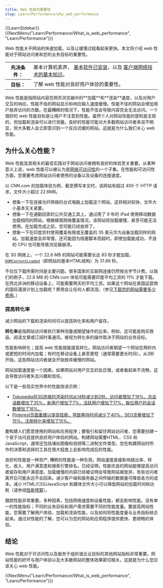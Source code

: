 ```yaml
---
title: Web 性能的重要性
slug: Learn/Performance/why_web_performance
---
```


{{LearnSidebar}}{{NextMenu("Learn/Performance/What_is_web_performance", "Learn/Performance")}}

Web 性能关乎网站的快速加载，以及让缓慢过程看起来更快。本文将介绍 web 性能对于网站访问者和您的业务目标的重要性。

<table>
  <tbody>
    <tr>
      <th scope="row">先决条件：</th>
      <td>
        基本计算机素养，
        <a
          href="/en-US/docs/Learn/Getting_started_with_the_web/Installing_basic_software"
          >基本软件已安装</a
        >，以及
        <a href="/en-US/docs/Learn/Getting_started_with_the_web"
          >客户端网络技术的基本知识</a
        >。
      </td>
    </tr>
    <tr>
      <th scope="row">目标：</th>
      <td>
        了解 web 性能对良好用户体验的重要性。
      </td>
    </tr>
  </tbody>
</table>
Web 性能是指网站内容在网页浏览器中的**加载**和**渲染**速度，以及对用户交互的响应。性能不佳的网站显示和响应输入速度缓慢。性能不佳的网站会增加用户放弃访问的次数。在最糟糕的情况下，性能不佳会导致内容完全无法访问。一个很好的 web 性能目标是让用户不注意到性能。虽然个人对网站性能的感知是主观的，但加载和渲染可以进行测量。良好的性能可能对大多数网站访问者来说不明显，但大多数人会立即意识到一个反应迟缓的网站。这就是为什么我们关心 web 性能。

## 为什么关心性能？

Web 性能及其相关的最佳实践对于网站访问者拥有良好的体验至关重要。从某种意义上说，web 性能可以被认为是[网络可访问性](/en-US/docs/Learn/Accessibility)的一个子集。在性能和可访问性方面，您需要考虑网站访问者使用的设备以及设备的连接速度。

以 CNN.com 的加载体验为例，截至撰写本文时，该网站有超过 400 个 HTTP 请求，文件大小超过 22.6MB。

- 想象一下在连接光纤网络的台式电脑上加载这个网站。这将相对较快，文件大小基本无关紧要。
- 想象一下在通勤回家的公共交通工具上，通过用了 9 年的 iPad 使用移动数据加载相同的网站。根据蜂窝网络覆盖情况，该网站将加载缓慢，甚至可能无法使用。在加载完成之前，您可能已经放弃了。
- 想象一下在印度农村使用覆盖有限或无覆盖的 35 美元华为设备加载同样的网站。加载速度会非常慢，还可能因为阻塞脚本而超时。即使加载能成功，不良的 CPU 也可能导致浏览器崩溃。

在 3G 网络上，一个 22.6 MB 的网站可能需要长达 83 秒才能加载，[`DOMContentLoaded`](/en-US/docs/Web/API/Document/DOMContentLoaded_event)（即网站的基本HTML结构）为 31.86 秒。

不仅仅下载所需时间是主要问题。很多国家的互联网连接仍然按兆字节计费。以我们的例子，22.6 MB 的 CNN.com 体验可能需要印度平均工资的 11% 才能下载。在西北非洲的移动设备上，可能需要两天的平均工资。如果这个网站在美国运营商的国际漫游计划上加载呢？费用会让任何人都流泪。（参见[下载您的网站需要多少费用](https://whatdoesmysitecost.com/)。）

### 提高转化率

减少网站的下载和渲染时间可以提高转化率和用户留存。

**转化率**是指网站访问者执行某种测量或期望操作的比率。例如，这可能是购买商品、阅读文章或订阅时事通讯。被视为转化率的操作取决于网站的业务目标。

性能影响转化；提高 web 性能就能提高转化。网站访问者期望一个网站在两秒内或更短的时间内加载；有时在移动设备上甚至更短（通常需要更长时间）。从3秒开始，这些网站访问者就会开始放弃缓慢的网站。

网站加载速度是一个因素。如果网站对用户交互的反应慢，或者看起来不流畅，这会导致访问者失去兴趣和信任。

以下是一些现实世界中的性能改进示例：

- [Tokopedia将3G连接的渲染时间从14秒减少到2秒，访问者增加了19%，总会话数增加了35%，新用户增加了7%，活跃用户增加了17%，每位用户的会话数增加了16%。](https://wpostats.com/2018/05/30/tokopedia-new-users.html)
- [Pinterest页面重建以提高性能，导致等待时间减少了40%，SEO流量增加了15%，注册转化率增加了15%。](https://wpostats.com/2017/03/10/pinterest-seo.html)

要构建人们愿意使用的网站和应用程序；要吸引和留住网站访问者，您需要创建一个易于访问且提供良好用户体验的网站。构建网站需要HTML、CSS 和 JavaScript，通常还包括诸如图像和视频等二进制文件类型。您在构建网站时所作的决策和选择的工具在很大程度上会影响完成后的性能。

良好的性能是一种资产, 糟糕的性能是一种负担。网站速度直接影响跳出率、转化、收入、用户满意度和搜索引擎排名。已经证明，性能优良的网站能够提高访问者留存和用户满意度。加载缓慢的内容已经被证明会导致网站被放弃，有些访问者离开后可能永远不会回来。减少客户端和服务器之间传输的数据量可降低各方的成本。减小 HTML/CSS/JavaScript 和媒体文件大小可以降低网站的加载时间和功耗（请参阅[性能预算](/en-US/docs/Web/Performance/Performance_budgets)）。

跟踪性能非常重要。多种因素，包括网络速度和设备性能，都会影响性能。没有单一的性能指标；不同的业务目标和用户需求需要不同的性能度量。要提高网站性能，您需要了解用户体验、加载和渲染性能，以及如何将性能度量与业务指标结合起来。通过对性能的了解，您可以为您的网站和应用程序提供更快、更顺畅的体验。

## 结论

Web 性能对于可访问性以及服务于组织或企业目标的其他网站指标非常重要。网站性能的好坏与用户体验以及大多数网站的整体效果密切相关。这就是为什么您应该关心 web 性能。

{{NextMenu("Learn/Performance/What_is_web_performance", "Learn/Performance")}}

